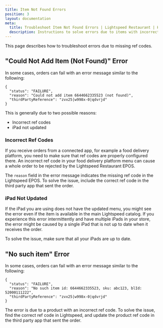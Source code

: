 ```yaml
---
title: Item Not Found Errors
position: 3
layout: documentation
meta:
  title: Troubleshoot Item Not Found Errors | Lightspeed Restaurant | HubRise
  description: Instructions to solve errors due to items with incorrect ref codes in the orders you receive from third party apps.
---
```


This page describes how to troubleshoot errors due to missing ref codes.

## "Could Not Add Item (Not Found)" Error

In some cases, orders can fail with an error message similar to the following:

```
{
  "status": "FAILURE",
  "reason": "Could not add item 6644662335523 (not found)",
  "thirdPartyReference": "zvx25|w998x-0|qdvrjd"
}
```

This is generally due to two possible reasons:

- Incorrect ref codes
- iPad not updated

### Incorrect Ref Codes

If you receive orders from a connected app, for example a food delivery platform, you need to make sure that ref codes are properly configured there. An incorrect ref code in your food delivery platform menu can cause a whole order to be rejected by the Lightspeed Restaurant EPOS.

The `reason` field in the error message indicates the missing ref code in the Lightspeed EPOS. To solve the issue, include the correct ref code in the third party app that sent the order.

### iPad Not Updated

If the iPad you are using does not have the updated menu, you might see the error even if the item is available in the main Lightspeed catalog.
If you experience this error intermittently and have multiple iPads in your store, the error might be caused by a single iPad that is not up to date when it receives the order.

To solve the issue, make sure that all your iPads are up to date.

## "No such item" Error

In some cases, orders can fail with an error message similar to the following:

```
{
  "status": "FAILURE",
  "reason": "No such item id: 6644662335523, sku: abc123, blId: 52000111222",
  "thirdPartyReference": "zvx25|w998x-0|qdvrjd"
}
```

The error is due to a product with an incorrect ref code.
To solve the issue, find the correct ref code in Lightspeed, and update the product ref code in the third party app that sent the order.
